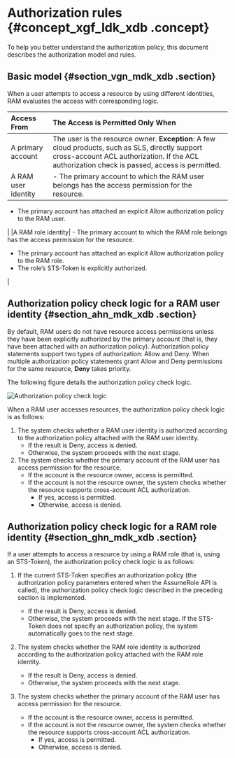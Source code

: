 # Authorization rules {#concept_xgf_ldk_xdb .concept}

To help you better understand the authorization policy, this document describes the authorization model and rules.

## Basic model {#section_vgn_mdk_xdb .section}

When a user attempts to access a resource by using different identities, RAM evaluates the access with corresponding logic.

|Access From|The Access is Permitted Only When|
|:----------|:--------------------------------|
|A primary account|The user is the resource owner. **Exception**: A few cloud products, such as SLS, directly support cross-account ACL authorization. If the ACL authorization check is passed, access is permitted.|
|A RAM user identity| -   The primary account to which the RAM user belongs has the access permission for the resource.
-   The primary account has attached an explicit Allow authorization policy to the RAM user.

 |
|A RAM role identity| -   The primary account to which the RAM role belongs has the access permission for the resource.
-   The primary account has attached an explicit Allow authorization policy to the RAM role.
-   The role’s STS-Token is explicitly authorized.

 |

## Authorization policy check logic for a RAM user identity {#section_ahn_mdk_xdb .section}

By default, RAM users do not have resource access permissions unless they have been explicitly authorized by the primary account \(that is, they have been attached with an authorization policy\). Authorization policy statements support two types of authorization: Allow and Deny. When multiple authorization policy statements grant Allow and Deny permissions for the same resource, **Deny** takes priority.

The following figure details the authorization policy check logic.

![](images/3628_en-US.png "Authorization policy check logic")

When a RAM user accesses resources, the authorization policy check logic is as follows:

1.  The system checks whether a RAM user identity is authorized according to the authorization policy attached with the RAM user identity.
    -   If the result is Deny, access is denied.
    -   Otherwise, the system proceeds with the next stage.
2.  The system checks whether the primary account of the RAM user has access permission for the resource.
    -   If the account is the resource owner, access is permitted.
    -   If the account is not the resource owner, the system checks whether the resource supports cross-account ACL authorization.
        -   If yes, access is permitted.
        -   Otherwise, access is denied.

## Authorization policy check logic for a RAM role identity {#section_ghn_mdk_xdb .section}

If a user attempts to access a resource by using a RAM role \(that is, using an STS-Token\), the authorization policy check logic is as follows:

1.  If the current STS-Token specifies an authorization policy \(the authorization policy parameters entered when the AssumeRole API is called\), the authorization policy check logic described in the preceding section is implemented.

    -   If the result is Deny, access is denied.
    -   Otherwise, the system proceeds with the next stage.
    If the STS-Token does not specify an authorization policy, the system automatically goes to the next stage.

2.  The system checks whether the RAM role identity is authorized according to the authorization policy attached with the RAM role identity.
    -   If the result is Deny, access is denied.
    -   Otherwise, the system proceeds with the next stage.
3.  The system checks whether the primary account of the RAM user has access permission for the resource.
    -   If the account is the resource owner, access is permitted.
    -   If the account is not the resource owner, the system checks whether the resource supports cross-account ACL authorization.
        -   If yes, access is permitted.
        -   Otherwise, access is denied.

